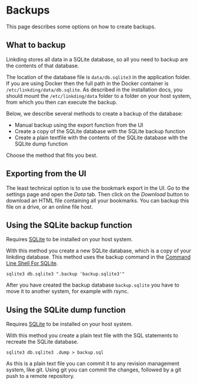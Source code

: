 # Backups

This page describes some options on how to create backups.

## What to backup

Linkding stores all data in a SQLite database, so all you need to backup are the contents of that database.

The location of the database file is `data/db.sqlite3` in the application folder. 
If you are using Docker then the full path in the Docker container is `/etc/linkding/data/db.sqlite`. 
As described in the installation docs, you should mount the `/etc/linkding/data` folder to a folder on your host system, from which you then can execute the backup.

Below, we describe several methods to create a backup of the database:

- Manual backup using the export function from the UI
- Create a copy of the SQLite database with the SQLite backup function
- Create a plain textfile with the contents of the SQLite database with the SQLite dump function

Choose the method that fits you best.

## Exporting from the UI

The least technical option is to use the bookmark export in the UI.
Go to the settings page and open the *Data* tab. 
Then click on the *Download* button to download an HTML file containing all your bookmarks.
You can backup this file on a drive, or an online file host.

## Using the SQLite backup function

Requires [SQLite](https://www.sqlite.org/index.html) to be installed on your host system.

With this method you create a new SQLite database, which is a copy of your linkding database.
This method uses the backup command in the [Command Line Shell For SQLite](https://sqlite.org/cli.html).
```shell
sqlite3 db.sqlite3 ".backup 'backup.sqlite3'"
```
After you have created the backup database `backup.sqlite` you have to move it to another system, for example with rsync.

## Using the SQLite dump function

Requires [SQLite](https://www.sqlite.org/index.html) to be installed on your host system.

With this method you create a plain text file with the SQL statements to recreate the SQLite database.

```shell
sqlite3 db.sqlite3 .dump > backup.sql
```

As this is a plain text file you can commit it to any revision management system, like git.
Using git you can commit the changes, followed by a git push to a remote repository.


